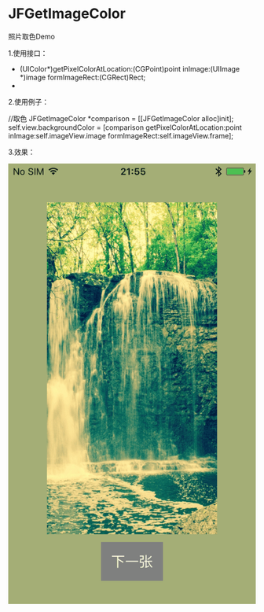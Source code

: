 # JFGetImageColor
照片取色Demo

1.使用接口：

- (UIColor*)getPixelColorAtLocation:(CGPoint)point inImage:(UIImage *)image formImageRect:(CGRect)Rect;
- 
2.使用例子：

//取色
    JFGetImageColor *comparison = [[JFGetImageColor alloc]init];
    self.view.backgroundColor = [comparison getPixelColorAtLocation:point inImage:self.imageView.image formImageRect:self.imageView.frame];
    
3.效果：

![照片取色Demo效果图](照片取色Demo效果图.gif)

